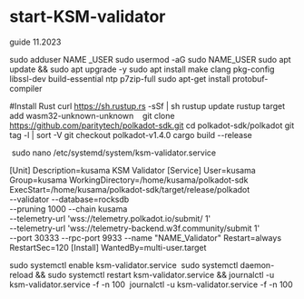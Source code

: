 # start-KSM-validator
guide 11.2023

sudo adduser NAME _USER
sudo usermod -aG sudo NAME_USER
sudo apt update && sudo apt upgrade -y
sudo apt install make clang pkg-config libssl-dev build-essential ntp p7zip-full
sudo apt-get install protobuf-compiler

#Install Rust
curl https://sh.rustup.rs -sSf | sh
rustup update
rustup target add wasm32-unknown-unknown   
git clone https://github.com/paritytech/polkadot-sdk.git
cd polkadot-sdk/polkadot
git tag -l | sort -V
git checkout polkadot-v1.4.0
cargo build --release

 sudo nano /etc/systemd/system/ksm-validator.service

[Unit]
Description=kusama KSM Validator
[Service]
User=kusama
Group=kusama
WorkingDirectory=/home/kusama/polkadot-sdk
ExecStart=/home/kusama/polkadot-sdk/target/release/polkadot \
 --validator --database=rocksdb \
 --pruning 1000 --chain kusama \
 --telemetry-url 'wss://telemetry.polkadot.io/submit/ 1' \
 --telemetry-url 'wss://telemetry-backend.w3f.community/submit 1' \
 --port 30333 --rpc-port 9933 --name "NAME_Validator"
Restart=always
RestartSec=120
[Install]
WantedBy=multi-user.target
 
sudo systemctl enable ksm-validator.service
 sudo systemctl daemon-reload && sudo systemctl restart ksm-validator.service && journalctl -u ksm-validator.service -f -n 100
 journalctl -u ksm-validator.service -f -n 100

